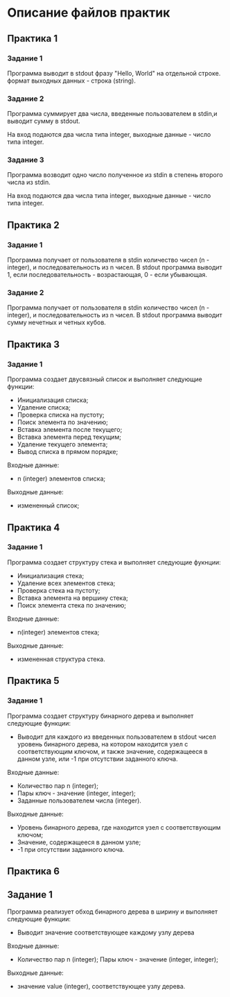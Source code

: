 # Описание файлов практик
## Практика 1

### Задание 1

Программа выводит в stdout фразу "Hello, World" на отдельной строке.
формат выходных данных - строка (string).

### Задание 2

Программа суммирует два числа, введенные пользователем в stdin,и выводит сумму в stdout.

На вход подаются два числа типа integer, выходные данные - число типа integer.

### Задание 3

Программа возводит одно число полученное из stdin в степень второго числа из stdin.

На вход подаются два числа типа integer, выходные данные - число типа integer.

## Практика 2

### Задание 1

Программа получает от пользователя в stdin количество чисел (n - integer), и последовательность из n чисел.
В stdout программа выводит 1, если последовательность - возрастающая, 0 - если убывающая.

### Задание 2

Программа получает от пользователя в stdin количество чисел (n - integer), и последовательность из n чисел. 
В stdout программа выводит сумму нечетных и четных кубов.

## Практика 3

### Задание 1

Программа создает двусвязный список и выполняет следующие функции:
* Инициализация списка;
* Удаление списка;
* Проверка списка на пустоту;
* Поиск элемента по значению;
* Вставка элемента после текущего;
* Вставка элемента перед текущим;
* Удаление текущего элемента;
* Вывод списка в прямом порядке;

Входные данные: 
* n (integer) элементов списка;

Выходные данные:
* измененный список;

## Практика 4

### Задание 1

Программа создает структуру стека и выполняет следующие фукнции:
* Инициализация стека;
* Удаление всех элементов стека;
* Проверка стека на пустоту;
* Вставка элемента на вершину стека;
* Поиск элемента стека по значению;

Входные данные:
* n(integer) элементов стека;

Выходные данные: 
* измененная структура стека.

## Практика 5

### Задание 1

Программа создает структуру бинарного дерева и выполняет следующие функции:
* Выводит для каждого из введенных пользователем в stdout чисел уровень бинарного дерева, на котором находится узел с соответствующим ключом, и также значение, содержащееся в данном узле, или -1 при отсутствии заданного ключа.

Входные данные:
* Количество пар n (integer);
* Пары ключ - значение (integer, integer);
* Заданные пользователем числа (integer).

Выходные данные:
* Уровень бинарного дерева, где находится узел с соответствующим ключом;
* Значение, содержащееся в данном узле;
* -1 при отсутствии заданного ключа.

## Практика 6

## Задание 1

Программа реализует обход бинарного дерева в ширину и выполняет следующие функции:
* Выводит значение соответствующее каждому узлу дерева

Входные данные:
* Количество пар n (integer);
Пары ключ - значение (integer, integer);

Выходные данные:
* значение value (integer), соответствующее узлу дерева.
